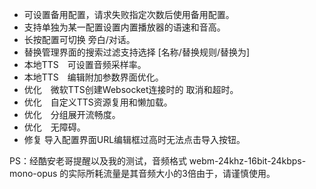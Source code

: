 - 可设置备用配置，请求失败指定次数后使用备用配置。
- 支持单独为某一配置设置内置播放器的语速和音高。
- 长按配置可切换 旁白/对话。
- 替换管理界面的搜索过滤支持选择 [名称/替换规则/替换为]
- 本地TTS　可设置音频采样率。
- 本地TTS　编辑附加参数界面优化。
- 优化　微软TTS创建Websocket连接时的 取消和超时。
- 优化　自定义TTS资源复用和懒加载。
- 优化　分组展开流畅度。
- 优化　无障碍。
- 修复 导入配置界面URL编辑框过高时无法点击导入按钮。

PS：经酷安老哥提醒以及我的测试，音频格式 webm-24khz-16bit-24kbps-mono-opus 的实际所耗流量是其音频大小的3倍由于，请谨慎使用。
